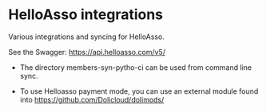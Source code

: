 # HelloAsso integrations

Various integrations and syncing for HelloAsso.

See the Swagger: https://api.helloasso.com/v5/

* The directory members-syn-pytho-ci can be used from command line sync.

* To use Helloasso payment mode, you can use an external module found into https://github.com/Dolicloud/dolimods/
